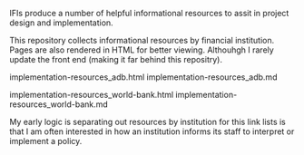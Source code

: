 IFIs produce a number of helpful informational resources to assit in project design and implementation.

This repository collects informational resources by financial institution.  Pages are also rendered in HTML for better viewing.  Althouhgh I rarely update the front end (making it far behind this repositry).

implementation-resources_adb.html
implementation-resources_adb.md

implementation-resources_world-bank.html
implementation-resources_world-bank.md

My early logic is separating out resources by institution for this link lists is that I am often interested in how an institution informs its staff to interpret or implement a policy. 

